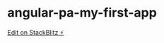 # angular-pa-my-first-app

[Edit on StackBlitz ⚡️](https://stackblitz.com/edit/angular-pa-my-first-app)